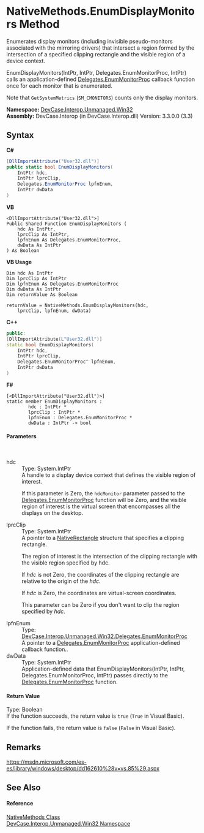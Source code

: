 # NativeMethods.EnumDisplayMonitors Method 
 

Enumerates display monitors (including invisible pseudo-monitors associated with the mirroring drivers) that intersect a region formed by the intersection of a specified clipping rectangle and the visible region of a device context. 

EnumDisplayMonitors(IntPtr, IntPtr, Delegates.EnumMonitorProc, IntPtr) calls an application-defined <a href="T_DevCase_Interop_Unmanaged_Win32_Delegates_EnumMonitorProc">Delegates.EnumMonitorProc</a> callback function once for each monitor that is enumerated. 

 Note that `GetSystemMetrics` (`SM_CMONITORS`) counts only the display monitors.

**Namespace:**&nbsp;<a href="N_DevCase_Interop_Unmanaged_Win32">DevCase.Interop.Unmanaged.Win32</a><br />**Assembly:**&nbsp;DevCase.Interop (in DevCase.Interop.dll) Version: 3.3.0.0 (3.3)

## Syntax

**C#**<br />
``` C#
[DllImportAttribute("User32.dll")]
public static bool EnumDisplayMonitors(
	IntPtr hdc,
	IntPtr lprcClip,
	Delegates.EnumMonitorProc lpfnEnum,
	IntPtr dwData
)
```

**VB**<br />
``` VB
<DllImportAttribute("User32.dll">]
Public Shared Function EnumDisplayMonitors ( 
	hdc As IntPtr,
	lprcClip As IntPtr,
	lpfnEnum As Delegates.EnumMonitorProc,
	dwData As IntPtr
) As Boolean
```

**VB Usage**<br />
``` VB Usage
Dim hdc As IntPtr
Dim lprcClip As IntPtr
Dim lpfnEnum As Delegates.EnumMonitorProc
Dim dwData As IntPtr
Dim returnValue As Boolean

returnValue = NativeMethods.EnumDisplayMonitors(hdc, 
	lprcClip, lpfnEnum, dwData)
```

**C++**<br />
``` C++
public:
[DllImportAttribute(L"User32.dll")]
static bool EnumDisplayMonitors(
	IntPtr hdc, 
	IntPtr lprcClip, 
	Delegates.EnumMonitorProc^ lpfnEnum, 
	IntPtr dwData
)
```

**F#**<br />
``` F#
[<DllImportAttribute("User32.dll")>]
static member EnumDisplayMonitors : 
        hdc : IntPtr * 
        lprcClip : IntPtr * 
        lpfnEnum : Delegates.EnumMonitorProc * 
        dwData : IntPtr -> bool 

```


#### Parameters
&nbsp;<dl><dt>hdc</dt><dd>Type: System.IntPtr<br />A handle to a display device context that defines the visible region of interest. 

 If this parameter is Zero, the `hdcMonitor` parameter passed to the <a href="T_DevCase_Interop_Unmanaged_Win32_Delegates_EnumMonitorProc">Delegates.EnumMonitorProc</a> function will be Zero, and the visible region of interest is the virtual screen that encompasses all the displays on the desktop.</dd><dt>lprcClip</dt><dd>Type: System.IntPtr<br />A pointer to a <a href="T_DevCase_Interop_Unmanaged_Win32_Structures_NativeRectangle">NativeRectangle</a> structure that specifies a clipping rectangle. 

 The region of interest is the intersection of the clipping rectangle with the visible region specified by hdc. 

 If *hdc* is not Zero, the coordinates of the clipping rectangle are relative to the origin of the *hdc*. 

 If *hdc* is Zero, the coordinates are virtual-screen coordinates. 

 This parameter can be Zero if you don't want to clip the region specified by *hdc*.</dd><dt>lpfnEnum</dt><dd>Type: <a href="T_DevCase_Interop_Unmanaged_Win32_Delegates_EnumMonitorProc">DevCase.Interop.Unmanaged.Win32.Delegates.EnumMonitorProc</a><br />A pointer to a <a href="T_DevCase_Interop_Unmanaged_Win32_Delegates_EnumMonitorProc">Delegates.EnumMonitorProc</a> application-defined callback function..</dd><dt>dwData</dt><dd>Type: System.IntPtr<br />Application-defined data that EnumDisplayMonitors(IntPtr, IntPtr, Delegates.EnumMonitorProc, IntPtr) passes directly to the <a href="T_DevCase_Interop_Unmanaged_Win32_Delegates_EnumMonitorProc">Delegates.EnumMonitorProc</a> function.</dd></dl>

#### Return Value
Type: Boolean<br />If the function succeeds, the return value is `true` (`True` in Visual Basic). 

 If the function fails, the return value is `false` (`False` in Visual Basic).

## Remarks
<a href="https://msdn.microsoft.com/es-es/library/windows/desktop/dd162610%28v=vs.85%29.aspx" target="_blank">https://msdn.microsoft.com/es-es/library/windows/desktop/dd162610%28v=vs.85%29.aspx</a>

## See Also


#### Reference
<a href="T_DevCase_Interop_Unmanaged_Win32_NativeMethods">NativeMethods Class</a><br /><a href="N_DevCase_Interop_Unmanaged_Win32">DevCase.Interop.Unmanaged.Win32 Namespace</a><br />
